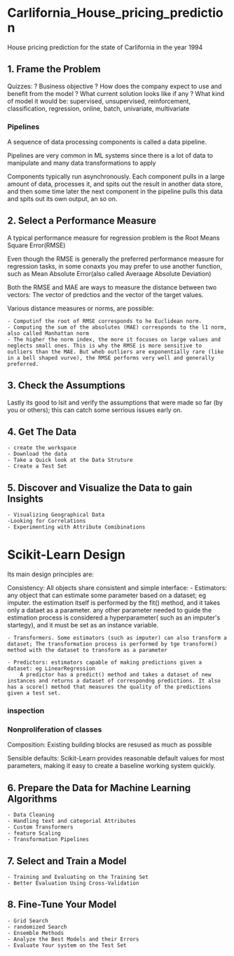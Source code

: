 # Carlifornia_House_pricing_prediction
House pricing prediction for the state of Carlifornia in the year 1994

## 1. Frame the Problem


Quizzes:
	? Business objective
	? How does the company expect to use and benefit from the model
	? What current solution looks like if any
	? What kind of model it would be: supervised, unsupervised, reinforcement, classification, regression, online, batch, univariate, multivariate


### Pipelines

A sequence of data processing components is called a data pipeline.

Pipelines are very common in ML systems since there is a lot of data to manipulate and many data transformations to apply

Components typically run asynchronously. Each component pulls in a large amount of data, processes it, and spits out the result in another data store, and then some time later the next component in the pipeline pulls this data and spits out its own output, an so on.


## 2. Select a Performance Measure
A typical performance measure for regression problem is the Root Means Square Error(RMSE)

Even though the RMSE is generally the preferred performance measure for regression tasks, in some conaxts you may prefer to use another function, such as Mean Absolute Error(also called Averaage Absolute Deviation)

Both the RMSE and MAE are ways to measure the distance between two vectors: The vector of predctios and the vector of the target values.

Various distance measures or norms, are possible:

	- Computinf the root of RMSE corresponds to he Euclidean norm.
	- Computing the sum of the absolutes (MAE) corresponds to the l1 norm, also called Manhattan norm
	- The higher the norm index, the more it focuses on large values and neglects small ones. This is why the RMSE is more sensitive to outliers than the MAE. But wheb outliers are exponentially rare (like in a bell shaped vurve), the RMSE performs very well and generally preferred.


## 3. Check the Assumptions
Lastly its good to lsit and verify the assumptions that were made so far (by you or others); this can catch some serrious issues early on.


## 4. Get The Data
	- create the workspace
	- Download the data
	- Take a Quick look at the Data Struture
	- Create a Test Set

## 5. Discover and Visualize the Data to gain Insights

	- Visualizing Geographical Data
	-Looking for Correlations
	- Experimenting with Attribute Comibinations


# Scikit-Learn Design
Its main design principles are:

Consistency: All objects share consistent and simple interface:
	- Estimators: any object that can estimate some parameter based on a dataset; eg imputer.
	 	the estimation itself is performed by the fit() method, and it takes only a dataet as a parameter. any other parameter needed to guide the estimation process is considered a hyperparameter( such as an imputer's startegy), and it must be set as an instance variable.

	- Transformers. Some estimators (such as imputer) can also transform a dataset; The transformation process is performed by tge transform() method with the dataset to transform as a parameter

	- Predictors: estimators capable of making predictions given a dataset: eg LinearRegression
		A predictor has a predict() method and takes a dataset of new instances and returns a dataset of correspondng predictions. It also has a score() method that measures the quality of the predictions given a test set.


### inspection

### Nonproliferation of classes

Composition: Existing building blocks are resused as much as possible

Sensible defaults: Scikit-Learn provides reasonable default values for most parameters, making it easy to create a baseline working system quickly.





## 6. Prepare the Data for Machine Learning Algorithms

	- Data Cleaning
	- Handling text and categorial Attributes
	- Custom Transformers
	- feature Scaling
	- Transformation Pipelines


## 7. Select and Train a Model
	- Training and Evaluating on the Training Set
	- Better Evaluation Using Cross-Validation


## 8. Fine-Tune Your Model

	- Grid Search
	- randomized Search
	- Ensemble Methods
	- Analyze the Best Models and their Errors
	- Evaluate Your system on the Test Set
